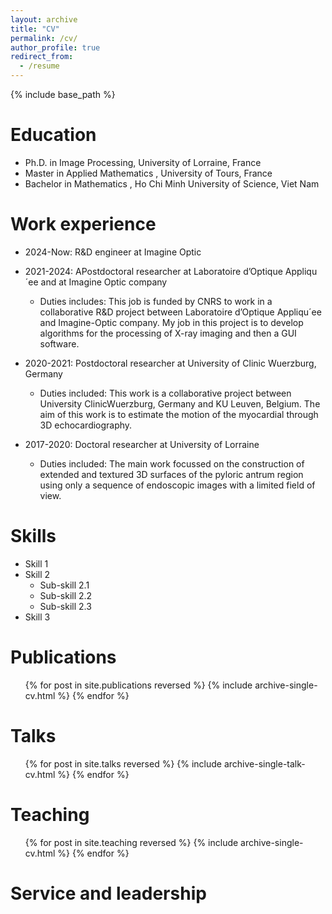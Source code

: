```yaml
---
layout: archive
title: "CV"
permalink: /cv/
author_profile: true
redirect_from:
  - /resume
---
```


{% include base_path %}

Education
======
* Ph.D. in Image Processing, University of Lorraine, France
* Master in Applied Mathematics , University of Tours, France
* Bachelor in Mathematics , Ho Chi Minh University of Science, Viet Nam

Work experience
======
* 2024-Now: R&D engineer at Imagine Optic
* 2021-2024: APostdoctoral researcher at Laboratoire d’Optique Appliqu´ee and at Imagine Optic company
  * Duties includes: This job is funded by CNRS to work in a collaborative R&D project between Laboratoire
d’Optique Appliqu´ee and Imagine-Optic company. My job in this project is to develop
algorithms for the processing of X-ray imaging and then a GUI software.

* 2020-2021: Postdoctoral researcher at University of Clinic Wuerzburg, Germany
  * Duties included: This work is a
collaborative project between University ClinicWuerzburg, Germany and KU Leuven, Belgium.
The aim of this work is to estimate the motion of the myocardial through 3D echocardiography.

* 2017-2020: Doctoral researcher at University of Lorraine
  * Duties included: The main work focussed on the construction
of extended and textured 3D surfaces of the pyloric antrum region using only a sequence of
endoscopic images with a limited field of view.
  
Skills
======
* Skill 1
* Skill 2
  * Sub-skill 2.1
  * Sub-skill 2.2
  * Sub-skill 2.3
* Skill 3

Publications
======
  <ul>{% for post in site.publications reversed %}
    {% include archive-single-cv.html %}
  {% endfor %}</ul>
  
Talks
======
  <ul>{% for post in site.talks reversed %}
    {% include archive-single-talk-cv.html  %}
  {% endfor %}</ul>
  
Teaching
======
  <ul>{% for post in site.teaching reversed %}
    {% include archive-single-cv.html %}
  {% endfor %}</ul>
  
Service and leadership
======

